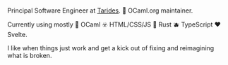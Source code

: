 ### 

Principal Software Engineer at [Tarides](https://github.com/tarides). 🐫 OCaml.org maintainer.

Currently using mostly 🐫 OCaml ☣️ HTML/CSS/JS 🦀 Rust 🫐 TypeScript ❤️ Svelte.

I like when things just work and get a kick out of fixing and reimagining what is broken.

<!--
**sabine/sabine** is a ✨ _special_ ✨ repository because its `README.md` (this file) appears on your GitHub profile.

Here are some ideas to get you started:

- 🔭 I’m currently working on ...
- 🌱 I’m currently learning ...
- 👯 I’m looking to collaborate on ...
- 🤔 I’m looking for help with ...
- 💬 Ask me about ...
- 📫 How to reach me: ...
- 😄 Pronouns: ...
- ⚡ Fun fact: ...
-->
